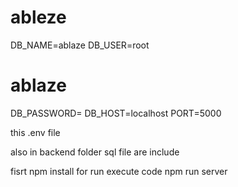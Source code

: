 # ableze

DB_NAME=ablaze
DB_USER=root
# ablaze
DB_PASSWORD=
DB_HOST=localhost
PORT=5000


this .env file 


also in backend folder sql file are include 

fisrt npm install
for run execute code  npm run server 
